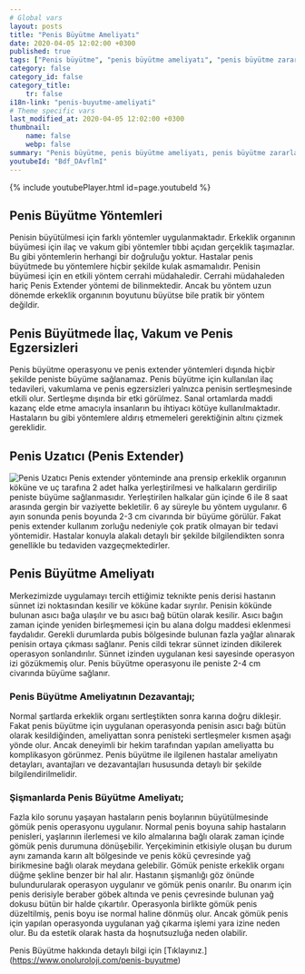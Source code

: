 ```yaml
---
# Global vars
layout: posts
title: "Penis Büyütme Ameliyatı"
date: 2020-04-05 12:02:00 +0300
published: true
tags: ["Penis büyütme", "penis büyütme ameliyatı", "penis büyütme zararı", "penis büyütme fiyat", "penis büyütme nasıl yapılır", "penis büyütme ameliyatı sonrası", "penis büyütme ameliyatı öncesi", "penis estetiği ameliyatı", "penis işlevi",  "penis boyu", "penis büyütme nedir", "penis anatomisi" , "penis nasıl büyütülür" , "ideal penis boyu" , "Türkiye penis boyu ortalaması" , "penis estetiği" , "Ortalama penis boyu" , "penis büyütme tedavi" , "küçük penis tedavi" , "penis büyütme vakum" , "penis extender" , "penis büyütme tedavi" , "şişmanlarda penis büyütme" ]
category: false
category_id: false
category_title:
    tr: false
i18n-link: "penis-buyutme-ameliyati"
# Theme specific vars
last_modified_at: 2020-04-05 12:02:00 +0300
thumbnail:
    name: false
    webp: false
summary: "Penis büyütme, penis büyütme ameliyatı, penis büyütme zararları, penis büyütme fiyatı, penis büyütme nasıl yapılır, penis büyütme ameliyatı sonrası, penis büyütme ameliyatı öncesi, penis nasıl büyür, penis ameliyatı, penis işlevi, penis boyu, penis boyutları, penis kalınlığı, küçük penis, penis büyütme nedir, penis anatomisi"
youtubeId: "Bdf_DAvflmI"
---
```

{% include youtubePlayer.html id=page.youtubeId %}



## Penis Büyütme Yöntemleri

Penisin büyütülmesi için farklı yöntemler uygulanmaktadır. Erkeklik organının büyümesi için ilaç ve vakum gibi yöntemler tıbbi açıdan gerçeklik taşımazlar. Bu gibi yöntemlerin herhangi bir doğruluğu yoktur. Hastalar penis büyütmede bu yöntemlere hiçbir şekilde kulak asmamalıdır. Penisin büyümesi için en etkili yöntem cerrahi müdahaledir. Cerrahi müdahaleden hariç Penis Extender yöntemi de bilinmektedir. Ancak bu yöntem uzun dönemde erkeklik organının boyutunu büyütse bile pratik bir yöntem değildir.

##	Penis Büyütmede İlaç, Vakum ve Penis Egzersizleri

Penis büyütme operasyonu ve penis extender yöntemleri dışında hiçbir şekilde peniste büyüme sağlanamaz. Penis büyütme için kullanılan ilaç tedavileri, vakumlama ve penis egzersizleri yalnızca penisin sertleşmesinde etkili olur. Sertleşme dışında bir etki görülmez. Sanal ortamlarda maddi kazanç elde etme amacıyla insanların bu ihtiyacı kötüye kullanılmaktadır. Hastaların bu gibi yöntemlere aldırış etmemeleri gerektiğinin altını çizmek gereklidir.

##	Penis Uzatıcı (Penis Extender)

![​Penis Uzatıcı](/assets/img/penisextender.jpeg)
Penis extender yönteminde ana prensip erkeklik organının köküne ve uç tarafına 2 adet halka yerleştirilmesi ve halkaların gerdirilip peniste büyüme sağlanmasıdır. Yerleştirilen halkalar gün içinde 6 ile 8 saat arasında gergin bir vaziyette bekletilir. 6 ay süreyle bu yöntem uygulanır. 6 ayın sonunda penis boyunda 2-3 cm civarında bir büyüme görülür. Fakat penis extender kullanım zorluğu nedeniyle çok pratik olmayan bir tedavi yöntemidir. Hastalar konuyla alakalı detaylı bir şekilde bilgilendikten sonra genellikle bu tedaviden vazgeçmektedirler.

##	Penis Büyütme Ameliyatı

Merkezimizde uygulamayı tercih ettiğimiz teknikte penis derisi hastanın sünnet izi noktasından kesilir ve köküne kadar sıyrılır. Penisin kökünde bulunan asıcı bağa ulaşılır ve bu asıcı bağ bütün olarak kesilir. Asıcı bağın zaman içinde yeniden birleşmemesi için bu alana dolgu maddesi eklenmesi faydalıdır. Gerekli durumlarda pubis bölgesinde bulunan fazla yağlar alınarak penisin ortaya çıkması sağlanır. Penis cildi tekrar sünnet izinden dikilerek operasyon sonlandırılır. Sünnet izinden uygulanan kesi sayesinde operasyon izi gözükmemiş olur. Penis büyütme operasyonu ile peniste 2-4 cm civarında büyüme sağlanır.

### Penis Büyütme Ameliyatının Dezavantajı;

Normal şartlarda erkeklik organı sertleştikten sonra karına doğru dikleşir. Fakat penis büyütme için uygulanan operasyonda penisin asıcı bağı bütün olarak kesildiğinden, ameliyattan sonra penisteki sertleşmeler kısmen aşağı yönde olur. Ancak deneyimli bir hekim tarafından yapılan ameliyatta bu komplikasyon görünmez. Penis büyütme ile ilgilenen hastalar ameliyatın detayları, avantajları ve dezavantajları hususunda detaylı bir şekilde bilgilendirilmelidir.

### Şişmanlarda Penis Büyütme Ameliyatı;

Fazla kilo sorunu yaşayan hastaların penis boylarının büyütülmesinde gömük penis operasyonu uygulanır. Normal penis boyuna sahip hastaların penisleri, yaşlarının ilerlemesi ve kilo almalarına bağlı olarak zaman içinde gömük penis durumuna dönüşebilir. Yerçekiminin etkisiyle oluşan bu durum aynı zamanda karın alt bölgesinde ve penis kökü çevresinde yağ birikmesine bağlı olarak meydana gelebilir. Gömük peniste erkeklik organı düğme şekline benzer bir hal alır. Hastanın şişmanlığı göz önünde bulundurularak operasyon uygulanır ve gömük penis onarılır. Bu onarım için penis derisiyle beraber göbek altında ve penis çevresinde bulunan yağ dokusu bütün bir halde çıkartılır. Operasyonla birlikte gömük penis düzeltilmiş, penis boyu ise normal haline dönmüş olur. Ancak gömük penis için yapılan operasyonda uygulanan yağ çıkarma işlemi yara izine neden olur. Bu da estetik olarak hasta da hoşnutsuzluğa neden olabilir.



Penis Büyütme hakkında detaylı bilgi için [Tıklayınız.] (https://www.onoluroloji.com/penis-buyutme)
